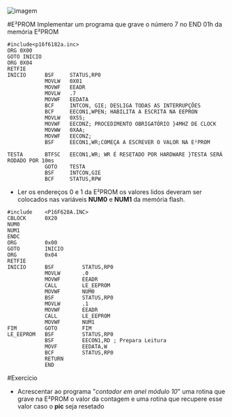 ![imagem](http://s24.postimg.org/641y0z2yt/Desenho_sem_t_tulo.png)

#E²PROM
Implementar um programa que grave o número 7 no END  01h da memória E²PROM

```assembly
#include<p16f6182a.inc>
ORG 0X00
GOTO INICIO
ORG 0X04
RETFIE
INICIO      BSF     STATUS,RP0
            MOVLW   0X01
            MOVWF   EEADR
            MOVLW   .7
            MOVWF   EEDATA
            BCF     INTCON, GIE; DESLIGA TODAS AS INTERRUPÇÕES
            BCF     EECON1,WPEN; HABILITA A ESCRITA NA EEPRON
            MOVLW   0X55;
            MOVWF   EECDNZ; PROCEDIMENTO OBRIGATÓRIO }4MHZ DE CLOCK
            MOVWW   0XAA;
            MOVWF   EECONZ;
            BSF     EECON1,WR;COMEÇA A ESCREVER O VALOR NA E²PROM
            
TESTA       BTFSC   EECON1,WR; WR É RESETADO POR HARDWARE }TESTA SERÁ RODADO POR 10ms
            GOTO    TESTA
            BSF     INTCON,GIE
            BCF     STATUS,RPW
```

- Ler os endereços 0 e 1 da E²PROM os valores lidos deveram ser colocados nas variáveis **NUM0** e **NUM1** da memória flash.

```assembly
#include    <P16F628A.INC>  
CBLOCK      0X20
NUM0
NUM1
ENDC
ORG         0x00
GOTO        INICIO
ORG         0x04
RETFIE
INICIO      BSF         STATUS,RP0
            MOVLW       .0
            MOVWF       EEADR
            CALL        LE_EEPROM
            MOVWF       NUM0
            BSF         STATUS,RP0
            MOVLW       .1
            MOVWF       EEADR
            CALL        LE_EEPROM
            MOVWF       NUM1
FIM         GOTO        FIM
LE_EEPROM   BSF         STATUS,RP0
            BSF         EECON1,RD ; Prepara Leitura
            MOVF        EEDATA,W
            BCF         STATUS,RP0
            RETURN
            END
```

#Exercício
- Acrescentar ao programa "*contador em anel módulo 10*" uma rotina que grave na E²PROM o valor da contagem e uma rotina que recupere esse valor caso o **pic** seja resetado

